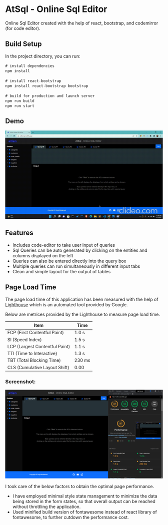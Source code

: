 # AtSql - Online Sql Editor

Online Sql Editor created with the help of react, bootstrap, and codemirror (for code editor). 

## Build Setup

In the project directory, you can run:
```
# install dependencies
npm install

# install react-bootstrap 
npm install react-bootstrap bootstrap 

# build for production and launch server
npm run build
npm run start
```

## Demo
![demo workflow](media/SqlEditorRecording.gif)

## Features
- Includes code-editor to take user input of queries  
- Sql Queries can be auto generated by clicking on the entities and columns displayed on the left
- Queries can also be entered directly into the query box
- Multiple queries can run simultaneously in different input tabs
- Clean and simple layout for the output of tables

## Page Load Time

The page load time of this application has been measured with the help of [Lighthouse](https://developers.google.com/web/tools/lighthouse) which is an automated tool provided by Google.

Below are metrices provided by the Lighthouse to measure page load time. 

| Item                           | Time  |
| ------------------------------ | ----  | 
| FCP (First Contentful Paint)   | 1.0 s |
| SI (Speed Index)               | 1.5 s | 
| LCP (Largest Contentful Paint) | 1.1 s | 
| TTI (Time to Interactive)      | 1.3 s | 
| TBT (Total Blocking Time)      | 230 ms| 
| CLS (Cumulative Layout Shift)  | 0.00  |

### Screenshot:

![lighthouse desktop results](media/Lighthouse.png)

I took care of the below factors to obtain the optimal page performance.
- I have employed minimal style state management to minimize the data being stored in the form states, so that overall output can be reached without throttling the application.
- Used minified build version of fontawesome instead of react library of fontawesome, to further cutdown the performance cost.